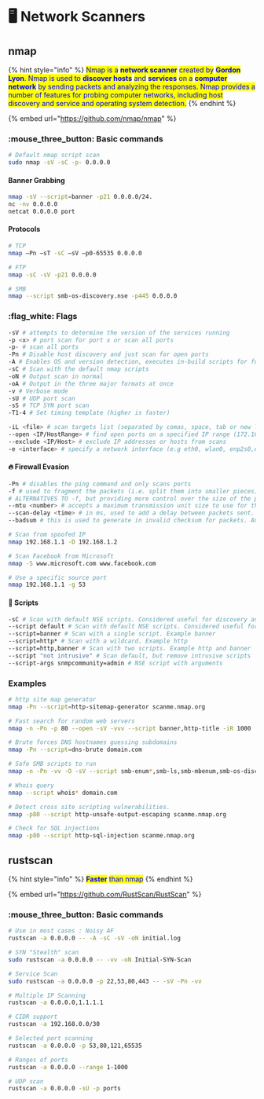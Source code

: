 # 🖥 Network Scanners

## nmap

{% hint style="info" %}
<mark style="color:blue;">Nmap is a</mark> <mark style="color:blue;"></mark><mark style="color:blue;">**network scanner**</mark> <mark style="color:blue;"></mark><mark style="color:blue;">created by</mark> <mark style="color:blue;"></mark><mark style="color:blue;">**Gordon Lyon**</mark><mark style="color:blue;">. Nmap is used to</mark> <mark style="color:blue;"></mark><mark style="color:blue;">**discover hosts**</mark> <mark style="color:blue;"></mark><mark style="color:blue;">and</mark> <mark style="color:blue;"></mark><mark style="color:blue;">**services**</mark> <mark style="color:blue;"></mark><mark style="color:blue;">on a</mark> <mark style="color:blue;"></mark><mark style="color:blue;">**computer network**</mark> <mark style="color:blue;"></mark><mark style="color:blue;">by sending packets and analyzing the responses. Nmap provides a number of features for probing computer networks, including host discovery and service and operating system detection.</mark>
{% endhint %}

{% embed url="https://github.com/nmap/nmap" %}

### :mouse\_three\_button: Basic commands

```bash
# Default nmap script scan
sudo nmap -sV -sC -p- 0.0.0.0
```

#### Banner Grabbing

```bash
nmap -sV --script=banner -p21 0.0.0.0/24.
nc -nv 0.0.0.0
netcat 0.0.0.0 port
```

#### Protocols

```bash
# TCP
nmap –Pn –sT -sC –sV –p0-65535 0.0.0.0

# FTP
nmap -sC -sV -p21 0.0.0.0

# SMB
nmap --script smb-os-discovery.nse -p445 0.0.0.0
```

### :flag\_white: Flags

```bash
-sV # attempts to determine the version of the services running
-p <x> # port scan for port x or scan all ports
-p- # scan all ports
-Pn # Disable host discovery and just scan for open ports
-A # Enables OS and version detection, executes in-build scripts for further enumeration 
-sC # Scan with the default nmap scripts
-oN # Output scan in normal
-oA # Output in the three major formats at once
-v # Verbose mode
-sU # UDP port scan
-sS # TCP SYN port scan
-T1-4 # Set timing template (higher is faster)

-iL <file> # scan targets list (separated by comas, space, tab or new line)
--open <IP/HostRange> # find open ports on a specified IP range (172.16.0.*)
--exclude <IP/Host> # exclude IP addresses or hosts from scans
-e <interface> # specify a network interface (e.g eth0, wlan0, enp2s0,etc), useful if we are connected both through our wired and wireless cards

```

#### :fire: Firewall Evasion

```bash
-Pn # disables the ping command and only scans ports
-f # used to fragment the packets (i.e. split them into smaller pieces) making it less likely that the packets will be detected by a firewall or IDS.
# ALTERNATIVES TO -f, but providing more control over the size of the packets: 
--mtu <number> # accepts a maximum transmission unit size to use for the packets sent. This must be a multiple of 8.
--scan-delay <time> # in ms, used to add a delay between packets sent. This is very useful if the network is unstable, but also for evading any time-based firewall/IDS triggers which may be in place.
--badsum # this is used to generate in invalid checksum for packets. Any real TCP/IP stack would drop this packet, however, firewalls may potentially respond automatically, without bothering to check the checksum of the packet. As such, this switch can be used to determine the presence of a firewall/IDS.

# Scan from spoofed IP
nmap 192.168.1.1 -D 192.168.1.2

# Scan Facebook from Microsoft
nmap -S www.microsoft.com www.facebook.com

# Use a specific source port
nmap 192.168.1.1 -g 53
```

#### :receipt: Scripts

```bash
-sC # Scan with default NSE scripts. Considered useful for discovery and safe
--script default # Scan with default NSE scripts. Considered useful for discovery and safe
--script=banner # Scan with a single script. Example banner
--script=http* # Scan with a wildcard. Example http
--script=http,banner # Scan with two scripts. Example http and banner
--script "not intrusive" # Scan default, but remove intrusive scripts
--script-args snmpcommunity=admin # NSE script with arguments
```

### Examples

```bash
# http site map generator
nmap -Pn --script=http-sitemap-generator scanme.nmap.org 

# Fast search for random web servers
nmap -n -Pn -p 80 --open -sV -vvv --script banner,http-title -iR 1000 

# Brute forces DNS hostnames guessing subdomains
nmap -Pn --script=dns-brute domain.com

# Safe SMB scripts to run
nmap -n -Pn -vv -O -sV --script smb-enum*,smb-ls,smb-mbenum,smb-os-discovery,smb-s*,smb-vuln*,smbv2* -vv 192.168.1.1 

# Whois query
nmap --script whois* domain.com 

# Detect cross site scripting vulnerabilities.
nmap -p80 --script http-unsafe-output-escaping scanme.nmap.org 

# Check for SQL injections
nmap -p80 --script http-sql-injection scanme.nmap.org
```

## rustscan&#x20;

{% hint style="info" %}
<mark style="color:blue;">**Faster**</mark> <mark style="color:blue;"></mark><mark style="color:blue;">than nmap</mark>
{% endhint %}

{% embed url="https://github.com/RustScan/RustScan" %}

### :mouse\_three\_button: Basic commands

```bash
# Use in most cases : Noisy AF
rustscan -a 0.0.0.0 -- -A -sC -sV -oN initial.log

# SYN "Stealth" scan
sudo rustscan -a 0.0.0.0 -- -vv -oN Initial-SYN-Scan

# Service Scan
sudo rustscan -a 0.0.0.0 -p 22,53,80,443 -- -sV -Pn -vv

# Multiple IP Scanning
rustscan -a 0.0.0.0,1.1.1.1

# CIDR support
rustscan -a 192.168.0.0/30

# Selected port scanning
rustscan -a 0.0.0.0 -p 53,80,121,65535

# Ranges of ports
rustscan -a 0.0.0.0 --range 1-1000

# UDP scan
rustscan -a 0.0.0.0 -sU -p ports
```
